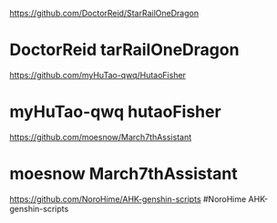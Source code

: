 https://github.com/DoctorReid/StarRailOneDragon
# DoctorReid   tarRailOneDragon
https://github.com/myHuTao-qwq/HutaoFisher
# myHuTao-qwq  hutaoFisher
https://github.com/moesnow/March7thAssistant
# moesnow    March7thAssistant
https://github.com/NoroHime/AHK-genshin-scripts
#NoroHime   AHK-genshin-scripts
